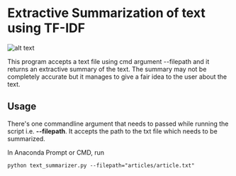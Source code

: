 # Extractive Summarization of text using TF-IDF

![alt text](https://miro.medium.com/max/1064/1*GIVviyN9Q0cqObcy-q-juQ.png)

This program accepts a text file using cmd argument --filepath and it returns an extractive summary of the text. The summary may not be completely accurate but it manages to give a fair idea to the user about the text.

## Usage

There's one commandline argument that needs to passed while running the script i.e. **--filepath**. It accepts the path to the txt file which needs to be summarized.

In Anaconda Prompt or CMD, run
```
python text_summarizer.py --filepath="articles/article.txt"
```
